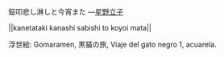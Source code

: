 鉦叩悲し淋しと今宵また
—[星野立子](https://ja.wikipedia.org/wiki/星野立子)

||kanetataki kanashi sabishi to koyoi mata||

浮世絵: Gomaramen, 黒猫の旅, Viaje del gato negro 1, acuarela.